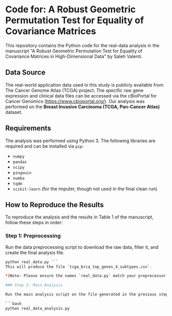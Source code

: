 # Code for: A Robust Geometric Permutation Test for Equality of Covariance Matrices

This repository contains the Python code for the real-data analysis in the manuscript "A Robust Geometric Permutation Test for Equality of Covariance Matrices in High-Dimensional Data" by Saleh Valenti.

## Data Source

The real-world application data used in this study is publicly available from The Cancer Genome Atlas (TCGA) project. The specific raw gene expression and clinical data files can be accessed via the cBioPortal for Cancer Genomics (https://www.cbioportal.org/). Our analysis was performed on the **Breast Invasive Carcinoma (TCGA, Pan-Cancer Atlas)** dataset.

## Requirements

The analysis was performed using Python 3. The following libraries are required and can be installed via `pip`:
- `numpy`
- `pandas`
- `scipy`
- `pingouin`
- `numba`
- `tqdm`
- `scikit-learn` (for the imputer, though not used in the final clean run)

## How to Reproduce the Results

To reproduce the analysis and the results in Table 1 of the manuscript, follow these steps in order:

### Step 1: Preprocessing

Run the data preprocessing script to download the raw data, filter it, and create the final analysis file.

```bash
python real_data.py ```
This will produce the file `tcga_brca_top_genes_4_subtypes.csv`.

*(Note: Please ensure the names `real_data.py` match your preprocessor script name)*

### Step 2: Main Analysis

Run the main analysis script on the file generated in the previous step.

```bash
python real_data_analysis.py
